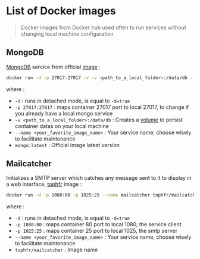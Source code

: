 # List of Docker images

> Docker images from Docker hub used often to run services without changing local machine configuration

## MongoDB

[MongoDB](https://www.mongodb.com/fr) service from official [image](https://hub.docker.com/_/mongo) :
```bash
docker run -d -p 27017:27017 -v -v <path_to_a_local_folder>:/data/db --name <your_favorite_image_name> mongo:latest
```

where :
- `-d` : runs in detached mode, is equal to `-d=true`
- `-p 27017:27017` : maps container 27017 port to local 27017, to change if you already have a local mongo service
- `-v <path_to_a_local_folder>:/data/db` : Creates a [volume](https://docs.docker.com/storage/volumes/) to persist container datas on your local machine
- `--name <your_favorite_image_name>` : Your service name, choose wisely to facilitate maintenance
- `mongo:latest` : Official image latest version

## Mailcatcher

Initializes a SMTP server which catches any message sent to it to display in a web interface, [tophfr](https://hub.docker.com/r/tophfr/mailcatcher) image :
```bash
docker run -d -p 1080:80 -p 1025:25 --name mailcatcher tophfr/mailcatcher
```

where :
- `-d` : runs in detached mode, is equal to `-d=true`
- `-p 1080:80` : maps container 80 port to local 1080, the service client
- `-p 1025:25` : maps container 25 port to local 1025, the smtp server
- `--name <your_favorite_image_name>` : Your service name, choose wisely to facilitate maintenance
- `tophfr/mailcatcher` : Image name
